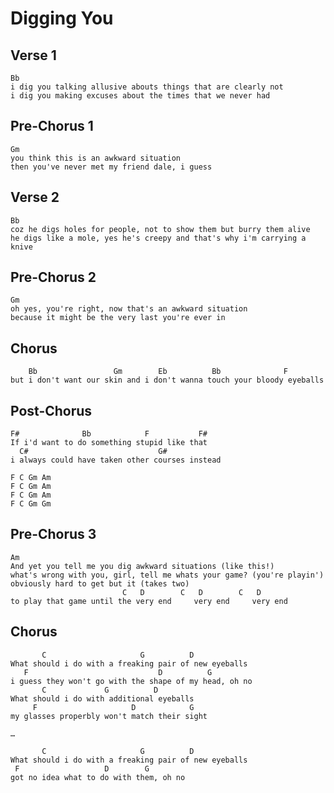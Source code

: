 # Digging You

## Verse 1

	Bb
	i dig you talking allusive abouts things that are clearly not
	i dig you making excuses about the times that we never had

## Pre-Chorus 1

	Gm
	you think this is an awkward situation
	then you've never met my friend dale, i guess

## Verse 2

	Bb
	coz he digs holes for people, not to show them but burry them alive
	he digs like a mole, yes he's creepy and that's why i'm carrying a knive

## Pre-Chorus 2

	Gm
	oh yes, you're right, now that's an awkward situation
	because it might be the very last you're ever in

## Chorus

	    Bb                 Gm        Eb          Bb              F
	but i don't want our skin and i don't wanna touch your bloody eyeballs

## Post-Chorus

	F#              Bb            F           F#
	If i'd want to do something stupid like that
	  C#                             G#
	i always could have taken other courses instead

	F C Gm Am
	F C Gm Am
	F C Gm Am
	F C Gm Gm

## Pre-Chorus 3

	Am
	And yet you tell me you dig awkward situations (like this!)
	what's wrong with you, girl, tell me whats your game? (you're playin')
	obviously hard to get but it (takes two)
		                     C   D        C   D        C   D
	to play that game until the very end     very end     very end


## Chorus

	       C				     G          D
	What should i do with a freaking pair of new eyeballs
	   F                             D          G
	i guess they won't go with the shape of my head, oh no
	       C		     G          D
	What should i do with additional eyeballs
	     F                     D            G
	my glasses properbly won't match their sight

	…

	       C				     G          D
	What should i do with a freaking pair of new eyeballs
	 F                   D        G
	got no idea what to do with them, oh no
